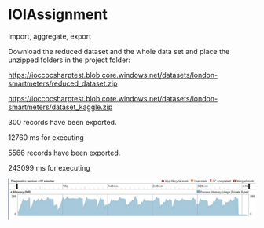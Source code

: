 # IOIAssignment
Import, aggregate, export

Download the reduced dataset and the whole data set and place the unzipped folders in the project folder:

https://ioccocsharptest.blob.core.windows.net/datasets/london-smartmeters/reduced_dataset.zip

https://ioccocsharptest.blob.core.windows.net/datasets/london-smartmeters/dataset_kaggle.zip

300 records have been exported.

12760 ms for executing

5566 records have been exported.

243099 ms for executing

![Image of Diagnostics](https://github.com/popovicidaniela/IOIAssignment/blob/master/diagnostics.JPG)
